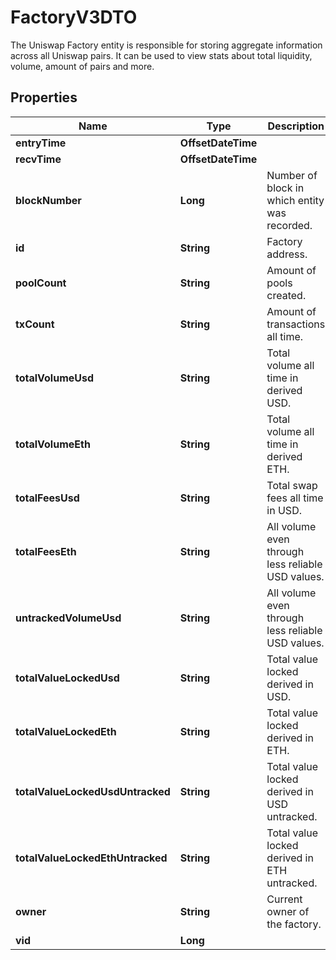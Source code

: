 

# FactoryV3DTO

The Uniswap Factory entity is responsible for storing aggregate information across all Uniswap pairs. It can be used to view stats about total liquidity, volume, amount of pairs and more.

## Properties

| Name | Type | Description | Notes |
|------------ | ------------- | ------------- | -------------|
|**entryTime** | **OffsetDateTime** |  |  [optional] |
|**recvTime** | **OffsetDateTime** |  |  [optional] |
|**blockNumber** | **Long** | Number of block in which entity was recorded. |  [optional] |
|**id** | **String** | Factory address. |  [optional] |
|**poolCount** | **String** | Amount of pools created. |  [optional] |
|**txCount** | **String** | Amount of transactions all time. |  [optional] |
|**totalVolumeUsd** | **String** | Total volume all time in derived USD. |  [optional] |
|**totalVolumeEth** | **String** | Total volume all time in derived ETH. |  [optional] |
|**totalFeesUsd** | **String** | Total swap fees all time in USD. |  [optional] |
|**totalFeesEth** | **String** | All volume even through less reliable USD values. |  [optional] |
|**untrackedVolumeUsd** | **String** | All volume even through less reliable USD values. |  [optional] |
|**totalValueLockedUsd** | **String** | Total value locked derived in USD. |  [optional] |
|**totalValueLockedEth** | **String** | Total value locked derived in ETH. |  [optional] |
|**totalValueLockedUsdUntracked** | **String** | Total value locked derived in USD untracked. |  [optional] |
|**totalValueLockedEthUntracked** | **String** | Total value locked derived in ETH untracked. |  [optional] |
|**owner** | **String** | Current owner of the factory. |  [optional] |
|**vid** | **Long** |  |  [optional] |



